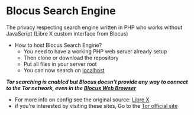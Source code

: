 # Blocus Search Engine
The privacy respecting search engine written in PHP who works without JavaScript (Libre X custom interface from Blocus)

- How to host Blocus Search Engine?
  - You need to have a working PHP web server already setup
  - Then clone or download the repository
  - Put all files in your server root
  - You can now search on [localhost](http://localhost)
  
  
***Tor searching is enabled but Blocus doesn't provide any way to connect to the Tor network, even in the [Blocus Web Browser](https://github.com/Zqfd/blocus-web-browser)*** 

- For more info on config see the original source: [Libre X](https://github.com/hnhx/librex)
- if you're interested by visiting these sites, Go to the [Tor official site](https://www.torproject.org/)
